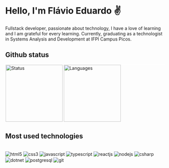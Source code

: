 # Hello, I'm Flávio Eduardo ✌

Fullstack developer, passionate about technology, I have a love of learning and I am grateful for every learning. Currently, graduating as a technologist in Systems Analysis and Development at IFPI Campus Picos.

## Github status


<div style="border:1px solid #fff;">
  <img height="180em" src="https://github-readme-stats.vercel.app/api?username=flavioedu-dev&show_icons=true&theme=radical" alt="Status"/>
  
  <img height="180em"  src="https://github-readme-stats.vercel.app/api/top-langs/?username=flavioedu-dev&layout=compact&theme=radical" alt="Languages"/>
</div>

## Most used technologies

<div style="display: inline_block"><br>

<img align="center" src="https://img.shields.io/badge/HTML5-E34F26?style=for-the-badge&logo=html5&logoColor=white" alt="html5" />
<img align="center" src="https://img.shields.io/badge/CSS3-1572B6?style=for-the-badge&logo=css3&logoColor=white" alt="css3" />
<img align="center" src="https://img.shields.io/badge/JavaScript-F7DF1E?style=for-the-badge&logo=javascript&logoColor=black" alt="javascript" />
<img align="center" src="https://img.shields.io/badge/TypeScript-007ACC?style=for-the-badge&logo=typescript&logoColor=white" alt="typescript" />
<img align="center" src="https://img.shields.io/badge/React-20232A?style=for-the-badge&logo=react&logoColor=61DAFB" alt="reactjs" />
<img align="center" src="https://img.shields.io/badge/Node.js-43853D?style=for-the-badge&logo=node.js&logoColor=white" alt="nodejs" />
<img align="center" src="https://img.shields.io/badge/c%23-%23239120.svg?style=for-the-badge&logo=c-sharp&logoColor=white" alt="csharp " />
<img align="center" src="https://img.shields.io/badge/.NET-5C2D91?style=for-the-badge&logo=.net&logoColor=white" alt="dotnet" />
<img align="center" src="https://img.shields.io/badge/PostgreSQL-316192?style=for-the-badge&logo=postgresql&logoColor=white" alt="postgresql" />
<img align="center" src="https://img.shields.io/badge/GIT-E44C30?style=for-the-badge&logo=git&logoColor=white" alt="git" />

</div><br>
